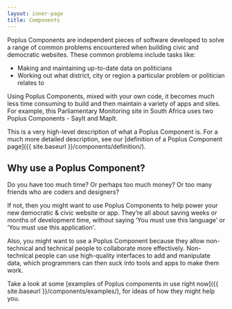 ```yaml
---
layout: inner-page
title: Components
---
```


Poplus Components are independent pieces of software developed to solve a range of common problems encountered when building civic and democratic websites.
These common problems include tasks like:

* Making and maintaining up-to-date data on politicians
* Working out what district, city or region a particular problem or politician relates to

Using Poplus Components, mixed with your own code, it becomes much less time consuming to build and then maintain a variety of apps and sites. For example, this Parliamentary Monitoring site in South Africa uses two Poplus Components - SayIt and MapIt.

This is a very high-level description of what a Poplus Component is. For a much more detailed description, see our [definition of a Poplus Component page]({{ site.baseurl }}/components/definition/).

## Why use a Poplus Component?

Do you have too much time? Or perhaps too much money? Or too many friends who are coders and designers?

If not, then you might want to use Poplus Components to help power your new democratic & civic website or app. They’re all about saving weeks or months of development time, without saying ‘You must use this language’ or ‘You must use this application'.

Also, you might want to use a Poplus Component because they allow non-technical and technical people to collaborate more effectively. Non-technical people can use high-quality interfaces to add and manipulate data, which programmers can then suck into tools and apps to make them work.

Take a look at some [examples of Poplus components in use right now]({{ site.baseurl }}/components/examples/), for ideas of how they might help you.
